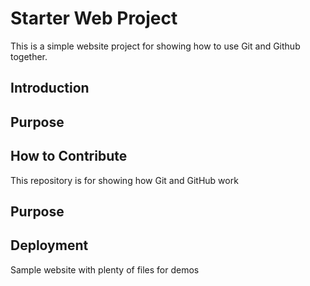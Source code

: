 # Starter Web Project

This is a simple website project for showing how to use Git and Github together.


## Introduction

## Purpose

## How to Contribute

This repository is for showing how Git and GitHub work

## Purpose

## Deployment

Sample website with plenty of files for demos